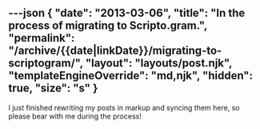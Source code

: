 ---json
{
	"date": "2013-03-06",
	"title": "In the process of migrating to Scripto.gram.",
	"permalink": "/archive/{{date|linkDate}}/migrating-to-scriptogram/",
	"layout": "layouts/post.njk",
	"templateEngineOverride": "md,njk",
	"hidden": true,
	"size": "s"
}
---

I just finished rewriting my posts in markup and syncing them here, so please bear with me during the process!